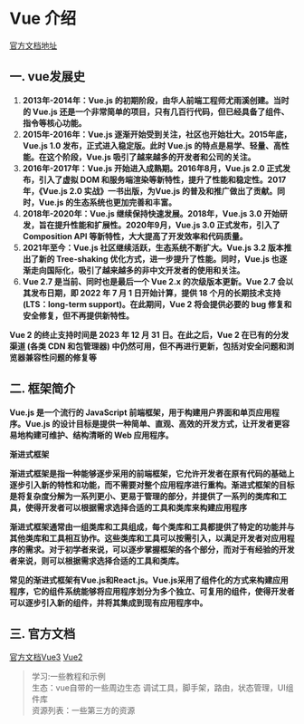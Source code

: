 # Vue 介绍

[官方文档地址](https://v2.cn.vuejs.org/)

## 一. vue发展史

1. **2013年-2014年：Vue.js 的初期阶段，由华人前端工程师尤雨溪创建。当时的 Vue.js 还是一个非常简单的项目，只有几百行代码，但已经具备了组件、指令等核心功能。**
2. **2015年-2016年：Vue.js 逐渐开始受到关注，社区也开始壮大。2015年底，Vue.js 1.0 发布，正式进入稳定版。此时 Vue.js 的特点是易学、轻量、高性能。在这个阶段，Vue.js 吸引了越来越多的开发者和公司的关注。**
3. **2016年-2017年：Vue.js 开始进入成熟期。2016年8月，Vue.js 2.0 正式发布，引入了虚拟 DOM 和服务端渲染等新特性，提升了性能和稳定性。2017年，《Vue.js 2.0 实战》一书出版，为Vue.js 的普及和推广做出了贡献。同时，Vue.js 的生态系统也更加完善和丰富。**
4. **2018年-2020年：Vue.js 继续保持快速发展。2018年，Vue.js 3.0 开始研发，旨在提升性能和扩展性。2020年9月，Vue.js 3.0 正式发布，引入了 Composition API 等新特性，大大提高了开发效率和代码质量。**
5. **2021年至今：Vue.js 社区继续活跃，生态系统不断扩大。Vue.js 3.2 版本推出了新的 Tree-shaking 优化方式，进一步提升了性能。同时，Vue.js 也逐渐走向国际化，吸引了越来越多的非中文开发者的使用和关注。**
6. **Vue 2.7 是当前、同时也是最后一个 Vue 2.x 的次级版本更新。Vue 2.7 会以其发布日期，即 2022 年 7 月 1 日开始计算，提供 18 个月的长期技术支持 (LTS：long-term support)。在此期间，Vue 2 将会提供必要的 bug 修复和安全修复，但不再提供新特性。**

****Vue 2 的终止支持时间是 2023 年 12 月 31 日。在此之后，Vue 2 在已有的分发渠道 (各类 CDN 和包管理器) 中仍然可用，但不再进行更新，包括对安全问题和浏览器兼容性问题的修复等****

## 二. 框架简介

**Vue.js 是一个流行的 JavaScript 前端框架，用于构建用户界面和单页应用程序。Vue.js 的设计目标是提供一种简单、直观、高效的开发方式，让开发者更容易地构建可维护、结构清晰的 Web 应用程序。**

**渐进式框架**

**渐进式框架是指一种能够逐步采用的前端框架，它允许开发者在原有代码的基础上逐步引入新的特性和功能，而不需要对整个应用程序进行重构。渐进式框架的目标是将复杂度分解为一系列更小、更易于管理的部分，并提供了一系列的类库和工具，使得开发者可以根据需求选择合适的工具和类库来构建应用程序**

**渐进式框架通常由一组类库和工具组成，每个类库和工具都提供了特定的功能并与其他类库和工具相互协作。这些类库和工具可以按需引入，以满足开发者对应用程序的需求。对于初学者来说，可以逐步掌握框架的各个部分，而对于有经验的开发者来说，则可以根据需求选择合适的工具和类库。**

**常见的渐进式框架有Vue.js和React.js。Vue.js采用了组件化的方式来构建应用程序，它的组件系统能够将应用程序划分为多个独立、可复用的组件，使得开发者可以逐步引入新的组件，并将其集成到现有应用程序中。**
## 三. 官方文档

[官方文档Vue3](https://cn.vuejs.org/)  [Vue2](https://v2.cn.vuejs.org/)
> 学习:一些教程和示例 <br>
> 生态：vue自带的一些周边生态 调试工具，脚手架，路由，状态管理，UI组件库<br>
> 资源列表：一些第三方的资源<br>

